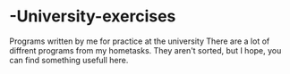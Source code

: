 # -University-exercises
Programs written by me for practice at the university
There are a lot of diffrent programs from my hometasks.
They aren't sorted, but I hope, you can find something usefull here.
